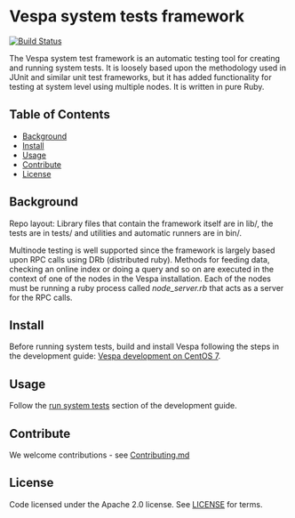 <!-- Copyright 2019 Oath Inc. Licensed under the terms of the Apache 2.0 license. See LICENSE in the project root. -->

# Vespa system tests framework

[![Build Status](https://travis-ci.org/vespa-engine/system-test.svg?branch=master)](https://travis-ci.org/vespa-engine/system-test)

The Vespa system test framework is an automatic testing tool for creating and running
system tests. It is loosely based upon the methodology used in JUnit and
similar unit test frameworks, but it has added functionality for testing at system level
using multiple nodes. It is written in pure Ruby.

## Table of Contents

- [Background](#background)
- [Install](#install)
- [Usage](#usage)
- [Contribute](#contribute)
- [License](#license)

## Background

Repo layout: Library files that contain the framework itself are in lib/,
the tests are in tests/ and utilities and automatic runners are in bin/.

Multinode testing is well supported since the framework is largely based upon RPC calls using
DRb (distributed ruby). Methods for feeding data, checking an online index or doing a query
and so on are executed in the context of one of the nodes in the Vespa installation.
Each of the nodes must be running a ruby process called <i>node_server.rb</i> that acts as a server
for the RPC calls.

## Install

Before running system tests, build and install Vespa following the steps in the development guide:
[Vespa development on CentOS 7](https://github.com/vespa-engine/docker-image-dev#vespa-development-on-centos-7).

## Usage

Follow the [run system tests](https://github.com/vespa-engine/docker-image-dev#run-system-tests)
section of the development guide.

## Contribute

We welcome contributions - see [Contributing.md](Contributing.md)

## License

Code licensed under the Apache 2.0 license. See [LICENSE](LICENSE) for terms.

